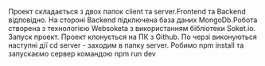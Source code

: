 Проект складається з двох папок client та server.Frontend та Backend відповідно. 
На стороні Backend підключена база даних MongoDb.Робота створена з технологією Websoketa з використанням бібліотеки Soket.io.
Запуск проект.
Проект клонується на ПК з Github.
По черзі виконуються наступні дії cd server - заходим в папку server. Робимо npm install та запускаємо сервер командою npm run dev

